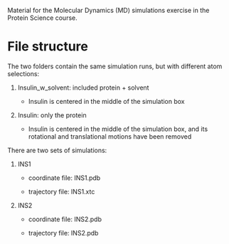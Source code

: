 Material for the Molecular Dynamics (MD) simulations exercise in the Protein Science course.


# File structure

The two folders contain the same simulation runs, but with different atom selections:

1) Insulin\_w\_solvent: included protein + solvent
	- Insulin is centered in the middle of the simulation box

2) Insulin: only the protein

	- Insulin is centered in the middle of the simulation box, and its rotational and translational motions have been removed

There are two sets of simulations:

1) INS1

	- coordinate file: INS1.pdb

	- trajectory file: INS1.xtc

2) INS2

	- coordinate file: INS2.pdb
	
	- trajectory file: INS2.pdb

